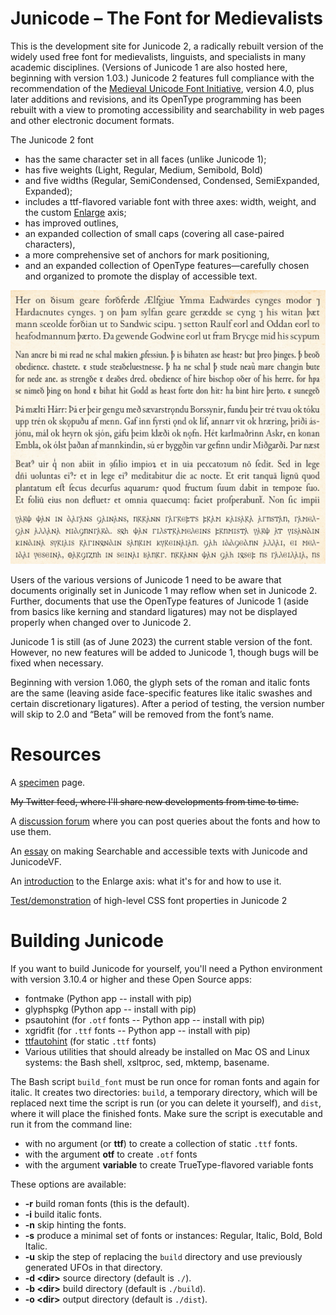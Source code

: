# Junicode – The Font for Medievalists

This is the development site for Junicode 2, a radically rebuilt version of the
widely used free font for medievalists, linguists, and specialists in many academic
disciplines. (Versions of Junicode 1 are also hosted here, beginning with version
1.03.) Junicode 2 features full compliance with the recommendation of the
[Medieval Unicode Font Initiative](https://skaldic.abdn.ac.uk/m.php?p=mufi),
version 4.0, plus later additions and revisions, and its OpenType programming has
been rebuilt with a view to promoting accessibility and searchability in web pages
and other electronic document formats.

The Junicode 2 font

- has the same character set in all faces (unlike Junicode 1);
- has five weights (Light, Regular, Medium, Semibold, Bold)
- and five widths (Regular, SemiCondensed, Condensed, SemiExpanded, Expanded);
- includes a ttf-flavored variable font with three axes:
  width, weight, and the custom
  [Enlarge](https://psb1558.github.io/Junicode-font/EnlargedAxis.html) axis;
- has improved outlines,
- an expanded collection of small caps (covering all case-paired characters),
- a more comprehensive set of anchors for mark positioning,
- and an expanded collection of OpenType features—carefully chosen and organized to promote
the display of accessible text.

![Sample Image](sample-image.jpg)

Users of the various versions of Junicode 1 need to be aware that documents
originally set in Junicode 1 may reflow when set in Junicode 2. Further,
documents that use the OpenType features of Junicode 1 (aside from basics like
kerning and standard ligatures) may not be displayed properly when changed over
to Junicode 2.

Junicode 1 is still (as of June 2023) the current stable version of the
font. However, no new features will be added to Junicode 1, though bugs will be
fixed when necessary.

Beginning with version 1.060, the glyph sets of the roman and italic fonts are
the same (leaving aside face-specific features like italic swashes and certain
discretionary ligatures). After a period of testing, the version number will
skip to 2.0 and “Beta” will be removed from the font’s name.

# Resources

A [specimen](https://psb1558.github.io/Junicode-font/) page.

~~My Twitter feed, where I'll share new developments from time to time.~~

A [discussion forum](https://github.com/psb1558/Junicode-font/discussions) where you can post queries about the fonts and how to use them.

An [essay](https://psb1558.github.io/Junicode-font/Searchability.html) on making Searchable and accessible texts with Junicode and JunicodeVF.

An [introduction](https://psb1558.github.io/Junicode-font/EnlargedAxis.html) to the Enlarge axis: what it's for and how to use it.

[Test/demonstration](https://psb1558.github.io/Junicode-font/Junicode-2-feature-test.html) of
high-level CSS font properties in Junicode 2

# Building Junicode

If you want to build Junicode for yourself, you'll need a Python environment with
version 3.10.4 or higher and these Open Source apps:

- fontmake (Python app -- install with pip)
- glyphspkg (Python app -- install with pip)
- psautohint (for `.otf` fonts -- Python app -- install with pip)
- xgridfit (for `.ttf` fonts -- Python app -- install with pip)
- [ttfautohint](http://freetype.org/ttfautohint/) (for static `.ttf` fonts)
- Various utilities that should already be installed on Mac OS and Linux systems: the Bash shell, xsltproc, sed, mktemp, basename.

The Bash script `build_font` must be run once for roman fonts and again for italic.
It creates two directories: `build`, a temporary directory,
which will be replaced next time the script is run (or you can delete it yourself),
and `dist`, where it will place the finished
fonts. Make sure the script is executable and run it from the command line:

- with no argument (or **ttf**) to create a collection of static `.ttf` fonts.
- with the argument **otf** to create `.otf` fonts
- with the argument **variable** to create TrueType-flavored variable fonts

These options are available:

- **-r** build roman fonts (this is the default).
- **-i** build italic fonts.
- **-n** skip hinting the fonts.
- **-s** produce a minimal set of fonts or instances: Regular, Italic, Bold, Bold Italic.
- **-u** skip the step of replacing the `build` directory and use previously generated UFOs in that directory.
- **-d &lt;dir&gt;** source directory (default is `./`).
- **-b &lt;dir&gt;** build directory (default is `./build`).
- **-o &lt;dir&gt;** output directory (default is `./dist`).

